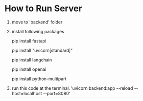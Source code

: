 # How to Run Server
 1. move to 'backend' folder
 2. install following packages
    
      pip install fastapi
    
      pip install "uvicorn[standard]"
    
      pip install langchain
    
      pip install openai
    
      pip install python-multipart
    
 4. run this code at the terminal. 'uvicorn backend:app --reload --host=localhost --port=8080'
